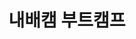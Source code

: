 ---
title: "내배캠 부트캠프"
layout: category
permalink: /categories/sparta/
author_profile: true
taxonomy: sparta
toc_sticky: true
toc_ads : true
sidebar:
  nav: "categories"
---